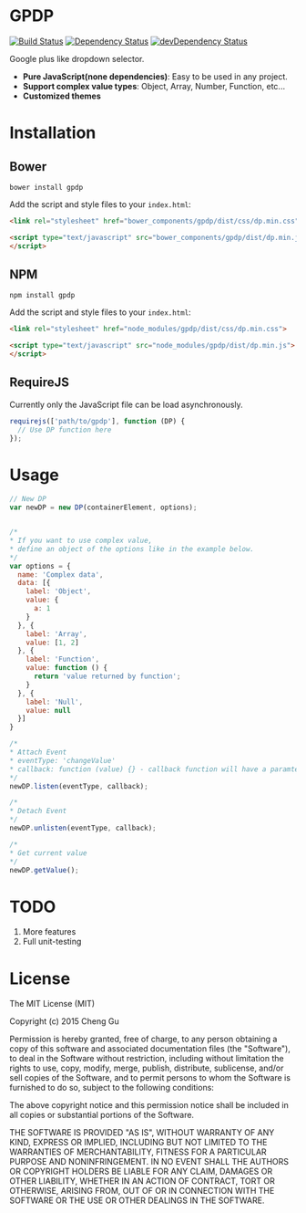 # GPDP  
[![Build Status](https://travis-ci.org/gucheen/GPDP.svg?branch=master)](https://travis-ci.org/gucheen/GPDP)
[![Dependency Status](https://david-dm.org/gucheen/GPDP.svg?style=flat-square)](https://david-dm.org/gucheen/GPDP)
[![devDependency Status](https://david-dm.org/gucheen/GPDP/dev-status.svg?style=flat-square)](https://david-dm.org/gucheen/GPDP#info=devDependencies)

Google plus like dropdown selector.

- **Pure JavaScript(none dependencies)**: Easy to be used in any project. 
- **Support complex value types**: Object, Array, Number, Function, etc...
- **Customized themes**

# Installation

## Bower
```
bower install gpdp
```
Add the script and style files to your `index.html`:

```html
<link rel="stylesheet" href="bower_components/gpdp/dist/css/dp.min.css">

<script type="text/javascript" src="bower_components/gpdp/dist/dp.min.js">
</script>
```

## NPM

```
npm install gpdp
```
Add the script and style files to your `index.html`:

```html
<link rel="stylesheet" href="node_modules/gpdp/dist/css/dp.min.css">

<script type="text/javascript" src="node_modules/gpdp/dist/dp.min.js">
</script>
```

## RequireJS
Currently only the JavaScript file can be load asynchronously.

```js
requirejs(['path/to/gpdp'], function (DP) {
  // Use DP function here
});
``` 

# Usage
```js
// New DP
var newDP = new DP(containerElement, options);


/*
* If you want to use complex value,
* define an object of the options like in the example below.
*/
var options = {
  name: 'Complex data',
  data: [{
    label: 'Object',
    value: {
      a: 1
    }
  }, {
    label: 'Array',
    value: [1, 2]
  }, {
    label: 'Function',
    value: function () {
      return 'value returned by function';
    }
  }, {
    label: 'Null',
    value: null
  }]
}

/*
* Attach Event
* eventType: 'changeValue'
* callback: function (value) {} - callback function will have a paramter of the current value.
*/
newDP.listen(eventType, callback);

/*
* Detach Event
*/
newDP.unlisten(eventType, callback);

/*
* Get current value
*/
newDP.getValue();
```

# TODO
1. More features
2. Full unit-testing

# License
The MIT License (MIT)

Copyright (c) 2015 Cheng Gu

Permission is hereby granted, free of charge, to any person obtaining a copy
of this software and associated documentation files (the "Software"), to deal
in the Software without restriction, including without limitation the rights
to use, copy, modify, merge, publish, distribute, sublicense, and/or sell
copies of the Software, and to permit persons to whom the Software is
furnished to do so, subject to the following conditions:

The above copyright notice and this permission notice shall be included in all
copies or substantial portions of the Software.

THE SOFTWARE IS PROVIDED "AS IS", WITHOUT WARRANTY OF ANY KIND, EXPRESS OR
IMPLIED, INCLUDING BUT NOT LIMITED TO THE WARRANTIES OF MERCHANTABILITY,
FITNESS FOR A PARTICULAR PURPOSE AND NONINFRINGEMENT. IN NO EVENT SHALL THE
AUTHORS OR COPYRIGHT HOLDERS BE LIABLE FOR ANY CLAIM, DAMAGES OR OTHER
LIABILITY, WHETHER IN AN ACTION OF CONTRACT, TORT OR OTHERWISE, ARISING FROM,
OUT OF OR IN CONNECTION WITH THE SOFTWARE OR THE USE OR OTHER DEALINGS IN THE
SOFTWARE.
